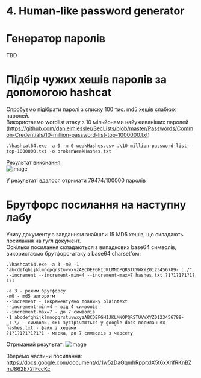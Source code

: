 # 4. Human-like password generator

# Генератор паролів
TBD

# Підбір чужих хешів паролів за допомогою hashcat

Спробуємо підібрати паролі з списку 100 тис. md5 хешів слабких паролей.  
Використаємо wordlist атаку з 10 мільйонами найуживаніших паролей (https://github.com/danielmiessler/SecLists/blob/master/Passwords/Common-Credentials/10-million-password-list-top-1000000.txt)  
```
.\hashcat64.exe -a 0 -m 0 weakHashes.csv .\10-million-password-list-top-1000000.txt -o brokenWeakHashes.txt
```
Результат виконання:  
![image](https://user-images.githubusercontent.com/20458905/145692454-d330aabb-fd77-48dc-8c24-6f28eefe3055.png)

У результаті вдалося отримати 79474/100000 паролів  

# Брутфорс посилання на наступну лабу

Унизу документу з завданням знайшли 15 MD5 хешів, що складають посилання на гугл документ.  
Оскільки посилання складаються з випадкових base64 символів, використаємо брутфорс-атаку з base64 charset'ом:  
```
.\hashcat64.exe -a 3 -m0 -1 "abcdefghijklmnopqrstuvwxyzABCDEFGHIJKLMNOPQRSTUVWXYZ0123456789-_:./" --increment --increment-min=4 --increment-max=7 hashes.txt ?1?1?1?1?1?1?1
```
```
-a 3 - режим брутфорсу
-m0 - md5 алгоритм
--increment - інкрементуємо довжину plaintext
--increment-min=4 - від 4 символів
--increment-max=7 - до 7 символів
-1 abcdefghijklmnopqrstuvwxyzABCDEFGHIJKLMNOPQRSTUVWXYZ0123456789-_:.\/ - символи, які зустрічаються у google docs посиланнях
hashes.txt - файл з хешами
?1?1?1?1?1?1?1 - маска, до 7 символів з чарсету
```

Отриманий результат:
![image](https://user-images.githubusercontent.com/20458905/145692266-721a6f6d-96dc-4364-8889-927b64d586dd.png)

Зберемо частини посилання:
https://docs.google.com/document/d/1w5zDaGqmhRpprxlX5t6xXrifRKnBZmJ862E72fFccKc

